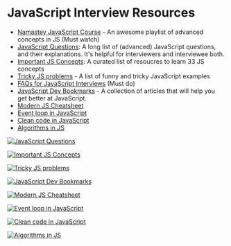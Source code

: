 # JavaScript Interview Resources

- [Namastey JavaScript Course]() - An awesome playlist of advanced concepts in JS (Must watch)
- [JavaScript Questions](https://github.com/lydiahallie/javascript-questions): A long list of (advanced) JavaScript questions, and their explanations. It's helpful for interviewers and interviewee both.
- [Important JS Concepts](https://github.com/leonardomso/33-js-concepts): A curated list of resoucres to learn 33 JS concepts
- [Tricky JS problems](https://github.com/denysdovhan/wtfjs) - A list of funny and tricky JavaScript examples
- [FAQs for JavaScript Interviews](https://www.interviewbit.com/javascript-interview-questions/) (Must do)
- [JavaScript Dev Bookmarks](https://github.com/didicodes/javascript-dev-bookmarks) - A collection of articles that will help you get better at JavaScript.
- [Modern JS Cheatsheet](https://github.com/mbeaudru/modern-js-cheatsheet)
- [Event loop in JavaScript](https://github.com/vinitshahdeo/Event-Loop-In-JavaScript)
- [Clean code in JavaScript](https://github.com/ryanmcdermott/clean-code-javascript)
- [Algorithms in JS](https://github.com/trekhleb/javascript-algorithms)

[![JavaScript Questions](https://github-readme-stats.vercel.app/api/pin/?username=lydiahallie&repo=javascript-questions)](https://github.com/lydiahallie/javascript-questions) 

[![Important JS Concepts](https://github-readme-stats.vercel.app/api/pin/?username=leonardomso&repo=33-js-concepts)](https://github.com/leonardomso/33-js-concepts)

[![Tricky JS problems](https://github-readme-stats.vercel.app/api/pin/?username=denysdovhan&repo=wtfjs)](https://github.com/denysdovhan/wtfjs)

[![JavaScript Dev Bookmarks](https://github-readme-stats.vercel.app/api/pin/?username=didicodes&repo=javascript-dev-bookmarks)](https://github.com/didicodes/javascript-dev-bookmarks)

[![Modern JS Cheatsheet](https://github-readme-stats.vercel.app/api/pin/?username=mbeaudru&repo=modern-js-cheatsheet)](https://github.com/mbeaudru/modern-js-cheatsheet)

[![Event loop in JavaScript](https://github-readme-stats.vercel.app/api/pin/?username=vinitshahdeo&repo=Event-Loop-In-JavaScript)](https://github.com/vinitshahdeo/Event-Loop-In-JavaScript)

[![Clean code in JavaScript](https://github-readme-stats.vercel.app/api/pin/?username=ryanmcdermott&repo=clean-code-javascript)](https://github.com/ryanmcdermott/clean-code-javascript)

[![Algorithms in JS](https://github-readme-stats.vercel.app/api/pin/?username=trekhleb&repo=javascript-algorithms)](https://github.com/trekhleb/javascript-algorithms)


